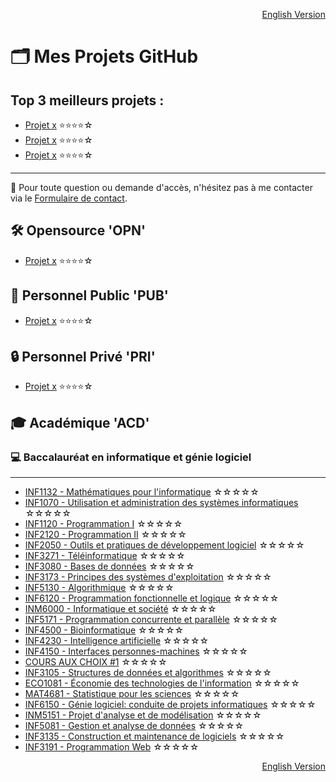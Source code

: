 <p align="right">
  <a href="./README_en.md">English Version</a>
</p>

# 🗂️ Mes Projets GitHub

## Top 3 meilleurs projets :
- [Projet x](https://github.com/HypsterQc/Projet-x)
⭐⭐⭐⭐☆ 
- [Projet x](https://github.com/HypsterQc/Projet-x)
⭐⭐⭐⭐☆ 
- [Projet x](https://github.com/HypsterQc/Projet-x)
⭐⭐⭐⭐☆ 

---

🔔 Pour toute question ou demande d'accès, n'hésitez pas à me contacter via le [Formulaire de contact](https://github.com/HypsterQc/Formulaire_contact).

## 🛠️ Opensource 'OPN'
- [Projet x](https://github.com/HypsterQc/Projet-x)
⭐⭐⭐⭐☆ 

## 👤 Personnel Public 'PUB'
- [Projet x](https://github.com/HypsterQc/Projet-x)
⭐⭐⭐⭐☆ 

## 🔒 Personnel Privé 'PRI'
- [Projet x](https://github.com/HypsterQc/Projet-x)
⭐⭐⭐⭐☆ 

## 🎓 Académique 'ACD'

### 💻 Baccalauréat en informatique et génie logiciel  
---

- [INF1132 - Mathématiques pour l'informatique](https://github.com/HypsterQc/ACD-INF1132) 
☆☆☆☆☆ 
- [INF1070 - Utilisation et administration des systèmes informatiques](https://github.com/HypsterQc/ACD-INF1070)
☆☆☆☆☆
- [INF1120 - Programmation I](https://github.com/HypsterQc/ACD-INF1120)
☆☆☆☆☆ 
- [INF2120 - Programmation II](https://github.com/HypsterQc/ACD-INF2120)
☆☆☆☆☆ 
- [INF2050 - Outils et pratiques de développement logiciel](https://github.com/HypsterQc/ACD-INF2050)
☆☆☆☆☆ 
- [INF3271 - Téléinformatique](https://github.com/HypsterQc/ACD-INF3271)
☆☆☆☆☆ 
- [INF3080 - Bases de données](https://github.com/HypsterQc/ACD-INF3080)
☆☆☆☆☆ 
- [INF3173 - Principes des systèmes d'exploitation](https://github.com/HypsterQc/ACD-INF3173)
☆☆☆☆☆ 
- [INF5130 - Algorithmique](https://github.com/HypsterQc/ACD-INF5130)
☆☆☆☆☆ 
- [INF6120 - Programmation fonctionnelle et logique](https://github.com/HypsterQc/ACD-INF6120)
☆☆☆☆☆ 
- [INM6000 - Informatique et société](https://github.com/HypsterQc/ACD-INM6000)
☆☆☆☆☆ 
- [INF5171 - Programmation concurrente et parallèle](https://github.com/HypsterQc/ACD-INF5171)
☆☆☆☆☆ 
- [INF4500 - Bioinformatique](https://github.com/HypsterQc/ACD-INF4500)
☆☆☆☆☆ 
- [INF4230 - Intelligence artificielle](https://github.com/HypsterQc/ACD-INF4230)
☆☆☆☆☆ 
- [INF4150 - Interfaces personnes-machines](https://github.com/HypsterQc/ACD-INF4150)
☆☆☆☆☆ 
- [COURS AUX CHOIX #1](https://github.com/HypsterQc/ACD-CHOIX1)
☆☆☆☆☆ 
- [INF3105 - Structures de données et algorithmes](https://github.com/HypsterQc/ACD-INF3105)
☆☆☆☆☆ 
- [ECO1081 - Économie des technologies de l'information](https://github.com/HypsterQc/ACD-ECO1081)
☆☆☆☆☆ 
- [MAT4681 - Statistique pour les sciences](https://github.com/HypsterQc/ACD-MAT4681)
☆☆☆☆☆ 
- [INF6150 - Génie logiciel: conduite de projets informatiques](https://github.com/HypsterQc/ACD-INF6150)
☆☆☆☆☆ 
- [INM5151 - Projet d'analyse et de modélisation](https://github.com/HypsterQc/ACD-INM5151)
☆☆☆☆☆ 
- [INF5081 - Gestion et analyse de données](https://github.com/HypsterQc/ACD-INF5081)
☆☆☆☆☆ 
- [INF3135 - Construction et maintenance de logiciels](https://github.com/HypsterQc/ACD-INF3135)
☆☆☆☆☆ 
- [INF3191 - Programmation Web](https://github.com/HypsterQc/ACD-INF3191)
☆☆☆☆☆ 

<p align="right">
  <a href="./README_en.md">English Version</a>
</p>